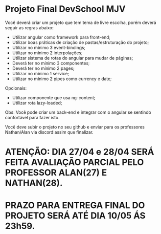# Projeto Final DevSchool MJV


Você deverá criar um projeto que tem tema de livre escolha, porém deverá seguir as regras abaixo:

- Utilizar angular como framework para front-end;
- Utilizar boas práticas de criação de pastas/estruturação do projeto;
- Utilizar no mínimo 3 event-bindings;
- Utilizar no mínimo 2 interpolações;
- Utilizar sistema de rotas do angular para mudar de páginas;
- Deverá ter no mínimo 3 componentes;
- Deverá ter no mínimo 2 pages;
- Utilizar no mínimo 1 service;
- Utilizar no mínimo 2 pipes como currency e date;

Opcionais:

- Utilizar componente que usa ng-content;
- Utilizar rota lazy-loaded;

Obs: Você pode criar um back-end e integrar com o angular se sentindo confortável para fazer isto.


Você deve subir o projeto no seu github e enviar para os professores Nathan/Alan via discord assim que finalizar.

# ATENÇÃO: DIA 27/04 e 28/04 SERÁ FEITA AVALIAÇÃO PARCIAL PELO PROFESSOR ALAN(27) E NATHAN(28).
# PRAZO PARA ENTREGA FINAL DO PROJETO SERÁ ATÉ DIA 10/05 ÁS 23h59.
